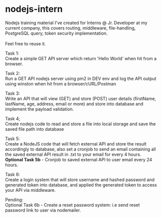 ﻿# nodejs-intern

Nodejs training material I've created for Interns @ Jr. Developer at my current company, this covers routing, middleware, file-handling, PostgreSQL query, token security implementation. <br><br>Feel free to reuse it.

Task 1: <br>Create a simple GET API server which return 'Hello World' when hit from a browser. <br>

Task 2: <br>Run a GET API nodejs server using pm2 in DEV env and log the API output using winston when hit from a browser/cURL/Postman <br>

Task 3: <br>Write an API that will view (GET) and store (POST) user details (firstName, lastName, age, address, email or more) and store into database and implement the payload validation. <br>

Task 4; <br>Create nodejs code to read and store a file into local storage and save the saved file path into database

Task 5: <br>Create a NodeJS code that will fetch external API and store the result accordingly to database, also set a cronjob to send an email containing all the saved external API result in .txt to your email for every 4 hours. <br>
**Optional Task 5b** - Cronjob to saved external API to user email every 24 hours. <br>

Task 6: <br>Create a login system that will store username and hashed password and generated token into database, and applied the generated token to access your API via middleware. <br>

Pending: <br>
Optional Task 6b - Create a reset password system: i.e send reset password link to user via nodemailer.
